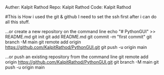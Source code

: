 Auther: Kalpit Rathod
Repo: Kalpit Rathod
Code: Kalpit Rathod

#This is How i used the git & github
I need to set the ssh first after i can do all this stuff.

…or create a new repository on the command line
echo "# PythonGUI" >> README.md
git init
git add README.md
git commit -m "first commit"
git branch -M main
git remote add origin https://github.com/KalpitRathod/PythonGUI.git
git push -u origin main

…or push an existing repository from the command line
git remote add origin https://github.com/KalpitRathod/PythonGUI.git
git branch -M main
git push -u origin main